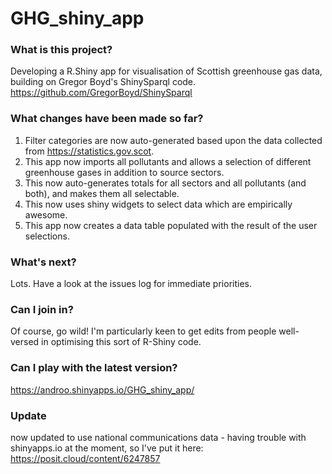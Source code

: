 # GHG_shiny_app

### What is this project?
Developing a R.Shiny app for visualisation of Scottish greenhouse gas data, building on Gregor Boyd's ShinySparql code.
https://github.com/GregorBoyd/ShinySparql

### What changes have been made so far?
1. Filter categories are now auto-generated based upon the data collected from https://statistics.gov.scot. 
2. This app now imports all pollutants and allows a selection of different greenhouse gases in addition to source sectors.
3. This now auto-generates totals for all sectors and all pollutants (and both), and makes them all selectable.
4. This now uses shiny widgets to select data which are empirically awesome.
5. This app now creates a data table populated with the result of the user selections.

### What's next?
Lots.  Have a look at the issues log for immediate priorities.


### Can I join in?
Of course, go wild!  I'm particularly keen to get edits from people well-versed in optimising this sort of R-Shiny code.

### Can I play with the latest version?
https://androo.shinyapps.io/GHG_shiny_app/

### Update
now updated to use national communications data - having trouble with shinyapps.io at the moment, so I've put it here: https://posit.cloud/content/6247857 
